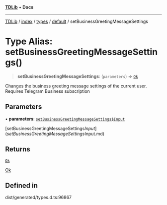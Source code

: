[**TDLib**](../../../../../../README.md) • **Docs**

***

[TDLib](../../../../../../modules.md) / [index](../../../../../README.md) / [types](../../../README.md) / [default](../README.md) / setBusinessGreetingMessageSettings

# Type Alias: setBusinessGreetingMessageSettings()

> **setBusinessGreetingMessageSettings**: (`parameters`) => [`Ok`](Ok-1.md)

Changes the business greeting message settings of the current user. Requires Telegram Business subscription

## Parameters

• **parameters**: [`setBusinessGreetingMessageSettings$Input`](setBusinessGreetingMessageSettings$Input.md)

[setBusinessGreetingMessageSettings$Input](setBusinessGreetingMessageSettings$Input.md)

## Returns

[`Ok`](Ok-1.md)

[Ok](Ok-1.md)

## Defined in

dist/generated/types.d.ts:96867
